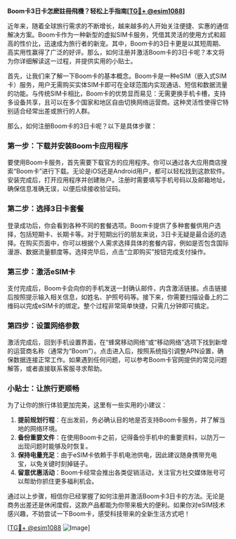 **Boom卡3日卡怎麽註冊飛機？轻松上手指南[[TG💪+ @esim1088](https://t.me/s/esim1088)]**

近年来，随着全球旅行需求的不断增长，越来越多的人开始关注便捷、实惠的通信解决方案。Boom卡作为一种新型的虚拟SIM卡服务，凭借其灵活的使用方式和超高的性价比，迅速成为旅行者的新宠。其中，Boom卡的3日卡更是以其短周期、高实用性赢得了广泛的好评。那么，如何注册并激活Boom卡的3日卡呢？本文将为你详细解读这一过程，并提供实用的小贴士。

首先，让我们来了解一下Boom卡的基本概念。Boom卡是一种eSIM（嵌入式SIM卡）服务，用户无需购买实体SIM卡即可在全球范围内实现通话、短信和数据流量的功能。与传统SIM卡相比，Boom卡的优势显而易见：无需更换手机卡槽，支持多设备共享，且可以在多个国家和地区自由切换网络运营商。这种灵活性使得它特别适合经常出差或旅行的人群。

那么，如何注册Boom卡的3日卡呢？以下是具体步骤：

### 第一步：下载并安装Boom卡应用程序

要使用Boom卡服务，首先需要下载官方的应用程序。你可以通过各大应用商店搜索“Boom卡”进行下载。无论是iOS还是Android用户，都可以轻松找到这款软件。安装完成后，打开应用程序并创建账户。注册时需要填写手机号码以及邮箱地址，确保信息准确无误，以便后续接收验证码。

### 第二步：选择3日卡套餐

登录成功后，你会看到各种不同的套餐选项。Boom卡提供了多种套餐供用户选择，包括短期卡、长期卡等。对于短期出行的朋友来说，3日卡无疑是最合适的选择。在购买页面中，你可以根据个人需求选择具体的套餐内容，例如是否包含国际漫游、数据流量额度等。选择完毕后，点击“立即购买”按钮完成支付操作。

### 第三步：激活eSIM卡

支付完成后，Boom卡会向你的手机发送一封确认邮件，内含激活链接。点击链接后按照提示输入相关信息，如姓名、护照号码等。接下来，你需要扫描设备上的二维码以完成eSIM卡的绑定。整个过程非常简单快捷，只需几分钟即可搞定。

### 第四步：设置网络参数

激活完成后，回到手机设置界面，在“蜂窝移动网络”或“移动网络”选项下找到新增的运营商名称（通常为“Boom”）。点击进入后，按照系统指引调整APN设置，确保数据连接正常工作。如果遇到任何问题，可以参考Boom卡官网提供的常见问题解答，或者直接联系客服寻求帮助。

### 小贴士：让旅行更顺畅

为了让你的旅行体验更加完美，这里有一些实用的小建议：

1. **提前规划行程**：在出发前，务必确认目的地是否支持Boom卡服务，并了解当地的网络环境。
2. **备份重要文件**：在使用Boom卡之前，记得备份手机中的重要资料，以防万一出现问题时能够及时恢复。
3. **保持电量充足**：由于eSIM卡依赖于手机电池供电，因此建议随身携带充电宝，以免关键时刻掉链子。
4. **留意优惠活动**：Boom卡经常会推出各类促销活动，关注官方社交媒体账号可以帮助你抓住更多福利机会。

通过以上步骤，相信你已经掌握了如何注册并激活Boom卡3日卡的方法。无论是商务出差还是休闲度假，这款产品都能为你带来极大的便利。如果你对eSIM技术感兴趣，不妨尝试一下Boom卡，感受科技带来的全新生活方式吧！

[[TG💪+ @esim1088](https://t.me/s/esim1088) ![Image](https://i.postimg.cc/4NQfJmqS/Snipaste-2025-05-13-00-14-12.png)]